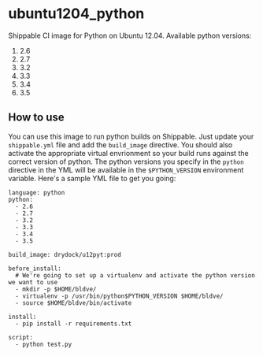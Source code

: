 ubuntu1204_python
=================

Shippable CI image for Python on Ubuntu 12.04. Available python versions:

1. 2.6
2. 2.7 
3. 3.2
4. 3.3
5. 3.4
6. 3.5


## How to use
You can use this image to run python builds on Shippable. Just update your
`shippable.yml` file and add the `build_image` directive. You should also
activate the appropriate virtual envrionment so your build runs against the
correct version of python. The python versions you specify in the `python`
directive in the YML will be available in the `$PYTHON_VERSION` environment
variable. Here's a sample YML file to get you going:

````
language: python
python:
  - 2.6
  - 2.7
  - 3.2
  - 3.3
  - 3.4
  - 3.5

build_image: drydock/u12pyt:prod

before_install:
  # We're going to set up a virtualenv and activate the python version we want to use
  - mkdir -p $HOME/bldve/
  - virtualenv -p /usr/bin/python$PYTHON_VERSION $HOME/bldve/
  - source $HOME/bldve/bin/activate

install:
  - pip install -r requirements.txt

script:
  - python test.py
````
